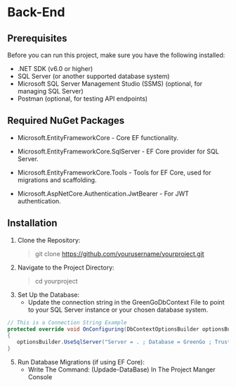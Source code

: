 # Back-End
## Prerequisites
Before you can run this project, make sure you have the following installed:
  * .NET SDK (v6.0 or higher)
  *  SQL Server (or another supported database system)
  *  Microsoft SQL Server Management Studio (SSMS) (optional, for managing SQL Server)
  *  Postman (optional, for testing API endpoints)

## Required NuGet Packages
* Microsoft.EntityFrameworkCore - Core EF functionality.
+ Microsoft.EntityFrameworkCore.SqlServer - EF Core provider for SQL Server.
- Microsoft.EntityFrameworkCore.Tools - Tools for EF Core, used for migrations and scaffolding.
+ Microsoft.AspNetCore.Authentication.JwtBearer - For JWT authentication.

## Installation
1. Clone the Repository:
   > git clone https://github.com/yourusername/yourproject.git
3. Navigate to the Project Directory:
   > cd yourproject
4. Set Up the Database:
   * Update the connection string in the GreenGoDbContext File to point to your SQL Server instance or your chosen database system.
 ```csharp
// This is a Connection String Example
protected override void OnConfiguring(DbContextOptionsBuilder optionsBuilder)
{
    optionsBuilder.UseSqlServer("Server = . ; Database = GreenGo ; Trusted_Connection =true; TrustServerCertificate = true");
}
```
5. Run Database Migrations (if using EF Core):
   * Write The Command: (Updade-DataBase) In The Project Manger Console


